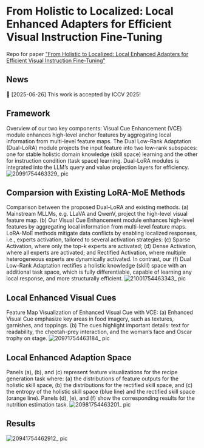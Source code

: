 # From Holistic to Localized: Local Enhanced Adapters for Efficient Visual Instruction Fine-Tuning
Repo for paper ["From Holistic to Localized: Local Enhanced Adapters for Efficient Visual Instruction Fine-Tuning"](https://arxiv.org/pdf/2411.12787)

## News
  📢 [2025-06-26] This work is accepted by ICCV 2025!


## Framework
Overview of our two key components: Visual Cue Enhancement (VCE) module enhances high-level anchor features by aggregating local information from multi-level feature maps. The Dual Low-Rank Adaptation (Dual-LoRA) module projects the input feature into two low-rank subspaces: one for stable holistic domain knowledge (skill space) learning and the other for instruction condition (task space) learning. Dual-LoRA modules is integrated into the LLM’s query and value projection layers for efficiency.
![20991754463329_ pic](https://github.com/user-attachments/assets/f0aad39e-1b3c-4c30-a0a4-1fbc19e7d5d8)


## Comparsion with Existing LoRA-MoE Methods
Comparison between the proposed Dual-LoRA and existing methods. (a) Mainstream MLLMs, e.g. LLaVA and QwenV, project the high-level visual feature map. (b) Our Visual Cue Enhancement module enhances high-level features by aggregating local information from multi-level feature maps. LoRA-MoE methods mitigate data conflicts by enabling localized responses, i.e., experts activation, tailored to several activation strategies: (c) Sparse Activation, where only the top-k experts are activated; (d) Dense Activation, where all experts are activated; and Rectified Activation, where multiple heterogeneous experts are dynamically activated. In contrast, our (f) Dual Low-Rank Adaptation rectifies a holistic knowledge (skill) space with an additional task space, which is fully differentiable, capable of learning any local response, and more structurally efficient.
![21001754463343_ pic](https://github.com/user-attachments/assets/b39d1280-48b6-4a2f-aee1-691182f24cd7)



## Local Enhanced Visual Cues
Feature Map Visualization of Enhanced Visual Cue with VCE: (a) Enhanced Visual Cue emphasize key areas in food imagery, such as textures, garnishes, and toppings. (b) The cues highlight important details: text for readability, the cheetah-prey interaction, and the woman’s face and Oscar trophy on stage.
![20971754463184_ pic](https://github.com/user-attachments/assets/1a586fc3-56ce-49f0-91ac-b0c38f8530aa)


## Local Enhanced Adaption Space
Panels (a), (b), and (c) represent feature visualizations for the recipe generation task where: (a) the distributions of feature outputs for the holistic skill space, (b) the distributions for the rectified skill space, and (c) the entropy of the holistic skill space (blue line) and the rectified skill space (orange line). Panels (d), (e), and (f) show the corresponding results for the nutrition estimation task.
![20981754463201_ pic](https://github.com/user-attachments/assets/ab489f0b-17c8-4af4-9100-e14de8b7ab79)


## Results
![20941754462912_ pic](https://github.com/user-attachments/assets/f43f0120-bfb7-4988-b619-3646dd1e189c)
